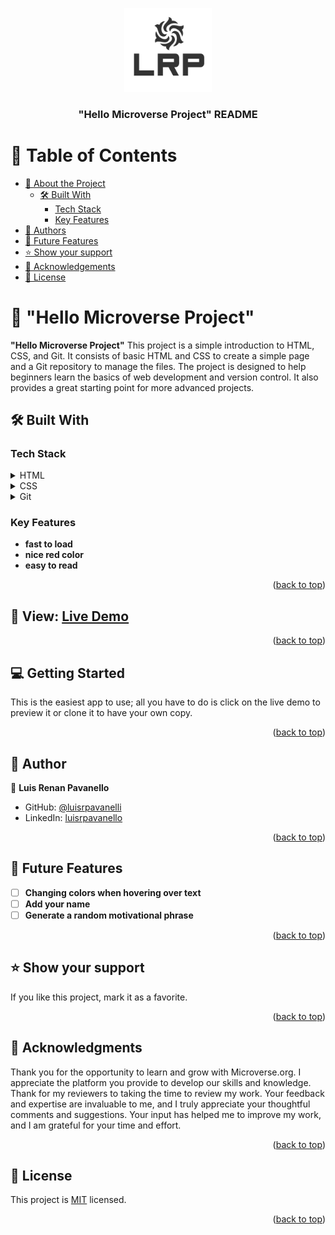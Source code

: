 <a name="readme-top"></a>
<div align="center">
  <img src="logo.png" alt="logo" width="140"  height="auto" />
  <br/>

  <h3><b>"Hello Microverse Project" README</b></h3>

</div>

<!-- TABLE OF CONTENTS -->

# 📗 Table of Contents

- [📖 About the Project](#about-project)
  - [🛠 Built With](#built-with)
    - [Tech Stack](#tech-stack)
    - [Key Features](#key-features)
- [👥 Authors](#authors)
- [🔭 Future Features](#future-features)
- [⭐️ Show your support](#support)
- [🙏 Acknowledgements](#acknowledgements)
- [📝 License](#license)

<!-- PROJECT DESCRIPTION -->

# 📖 "Hello Microverse Project" <a name="about-project"></a>

**"Hello Microverse Project"** This project is a simple introduction to HTML, CSS, and Git. It consists of basic HTML and CSS to create a simple page and a Git repository to manage the files. The project is designed to help beginners learn the basics of web development and version control. It also provides a great starting point for more advanced projects.

## 🛠 Built With <a name="built-with"></a>

### Tech Stack <a name="tech-stack"></a>

<details>
  <summary>HTML</summary>
</details>

<details>
  <summary>CSS</summary>
</details>

<details>
<summary>Git</summary>
</details>

<!-- Features -->

### Key Features <a name="key-features"></a>

- **fast to load**
- **nice red color**
- **easy to read**

<p align="right">(<a href="#readme-top">back to top</a>)</p>
<!-- View -->

## 🚀 View:  <a name="View"></a> [Live Demo](https://htmlpreview.github.io/?https://github.com/luisrpavanelli/Hello-Microverse-Project/blob/headline-helloproject/index.html)

[Click here to view]: https://htmlpreview.github.io/?https://github.com/luisrpavanelli/Hello-Microverse-Project/blob/headline-helloproject/index.html

<p align="right">(<a href="#readme-top">back to top</a>)</p>

<!-- GETTING STARTED -->

## 💻 Getting Started <a name="getting-started"></a>

This is the easiest app to use; all you have to do is click on the live demo to preview it or clone it to have your own copy.

<p align="right">(<a href="#readme-top">back to top</a>)</p>

<!-- AUTHORS -->

## 👥 Author <a name="author"></a>

👤 **Luis Renan Pavanello**

- GitHub: [@luisrpavanelli](https://github.com/luisrpavanelli)
- LinkedIn: [luisrpavanello](https://linkedin.com/in/luisrpavanello)

<p align="right">(<a href="#readme-top">back to top</a>)</p>

<!-- FUTURE FEATURES -->

## 🔭 Future Features <a name="future-features"></a>

- [ ] **Changing colors when hovering over text**
- [ ] **Add your name**
- [ ] **Generate a random motivational phrase**

<p align="right">(<a href="#readme-top">back to top</a>)</p>

<!-- SUPPORT -->

## ⭐️ Show your support <a name="support"></a>

If you like this project, mark it as a favorite.

<p align="right">(<a href="#readme-top">back to top</a>)</p>

<!-- ACKNOWLEDGEMENTS -->

## 🙏 Acknowledgments <a name="acknowledgements"></a>

Thank you for the opportunity to learn and grow with Microverse.org. I appreciate the platform you provide to develop our skills and knowledge. Thank for my reviewers to taking the time to review my work. Your feedback and expertise are invaluable to me, and I truly appreciate your thoughtful comments and suggestions. Your input has helped me to improve my work, and I am grateful for your time and effort. 

<p align="right">(<a href="#readme-top">back to top</a>)</p>

<!-- LICENSE -->

## 📝 License <a name="license"></a>

This project is [MIT](https://github.com/luisrpavanelli/Hello-Microverse-Project/blob/headline-helloproject/LICENSE) licensed.

<p align="right">(<a href="#readme-top">back to top</a>)</p>
